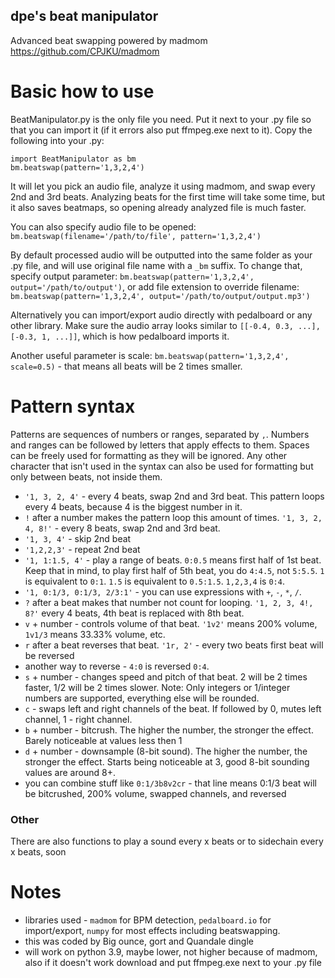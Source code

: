 ## dpe's beat manipulator
Advanced beat swapping powered by madmom https://github.com/CPJKU/madmom

# Basic how to use
BeatManipulator.py is the only file you need. Put it next to your .py file so that you can import it (if it errors also put ffmpeg.exe next to it). Copy the following into your .py:
```
import BeatManipulator as bm
bm.beatswap(pattern='1,3,2,4')
```
It will let you pick an audio file, analyze it using madmom, and swap every 2nd and 3rd beats. Analyzing beats for the first time will take some time, but it also saves beatmaps, so opening already analyzed file is much faster.

You can also specify audio file to be opened: `bm.beatswap(filename='/path/to/file', pattern='1,3,2,4')`

By default processed audio will be outputted into the same folder as your .py file, and will use original file name with a `_bm` suffix. To change that, specify output parameter: 
`bm.beatswap(pattern='1,3,2,4', output='/path/to/output')`, or add file extension to override filename: `bm.beatswap(pattern='1,3,2,4', output='/path/to/output/output.mp3')`

Alternatively you can import/export audio directly with pedalboard or any other library. Make sure the audio array looks similar to `[[-0.4, 0.3, ...],[-0.3, 1, ...]]`, which is how pedalboard imports it.

Another useful parameter is scale: `bm.beatswap(pattern='1,3,2,4', scale=0.5)` - that means all beats will be 2 times smaller.

# Pattern syntax
Patterns are sequences of numbers or ranges, separated by `,`. Numbers and ranges can be followed by letters that apply effects to them. Spaces can be freely used for formatting as they will be ignored. Any other character that isn't used in the syntax can also be used for formatting but only between beats, not inside them.
- `'1, 3, 2, 4'` - every 4 beats, swap 2nd and 3rd beat. This pattern loops every 4 beats, because 4 is the biggest number in it.
- `!` after a number makes the pattern loop this amount of times. `'1, 3, 2, 4, 8!'` - every 8 beats, swap 2nd and 3rd beat.
- `'1, 3, 4'` - skip 2nd beat
- `'1,2,2,3'` - repeat 2nd beat
- `'1, 1:1.5, 4'` - play a range of beats. `0:0.5` means first half of 1st beat. Keep that in mind, to play first half of 5th beat, you do `4:4.5`, not `5:5.5`. `1` is equivalent to `0:1`. `1.5` is equivalent to `0.5:1.5`. `1,2,3,4` is `0:4`.
- `'1, 0:1/3, 0:1/3, 2/3:1'` - you can use expressions with `+`, `-`, `*`, `/`.
- `?` after a beat makes that number not count for looping. `'1, 2, 3, 4!, 8?'` every 4 beats, 4th beat is replaced with 8th beat.
- `v` + number - controls volume of that beat. `'1v2'` means 200% volume, `1v1/3` means 33.33% volume, etc.
- `r` after a beat reverses that beat. `'1r, 2'` - every two beats first beat will be reversed
- another way to reverse - `4:0` is reversed `0:4`.
- `s` + number - changes speed and pitch of that beat. 2 will be 2 times faster, 1/2 will be 2 times slower. Note: Only integers or 1/integer numbers are supported, everything else will be rounded.
- `c` - swaps left and right channels of the beat. If followed by 0, mutes left channel, 1 - right channel.
- `b` + number - bitcrush. The higher the number, the stronger the effect. Barely noticeable at values less then 1
- `d` + number - downsample (8-bit sound). The higher the number, the stronger the effect. Starts being noticeable at 3, good 8-bit sounding values are around 8+.
- you can combine stuff like `0:1/3b8v2cr` - that line means 0:1/3 beat will be bitcrushed, 200% volume, swapped channels, and reversed

### Other
There are also functions to play a sound every x beats or to sidechain every x beats, soon

# Notes
- libraries used - `madmom` for BPM detection, `pedalboard.io` for import/export, `numpy` for most effects including beatswapping.
- this was coded by Big ounce, gort and Quandale dingle
- will work on python 3.9, maybe lower, not higher because of madmom, also if it doesn't work download and put ffmpeg.exe next to your .py file
